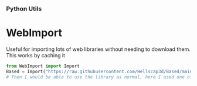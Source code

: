 ### Python Utils

# WebImport
Useful for importing lots of web libraries without needing to download them.
This works by caching it
```py
from WebImport import Import
Based = Import("https://raw.githubusercontent.com/Hellscap3d/Based/main/Based.py")
# Then I would be able to use the library as normal, here I used one of my libs.
```
